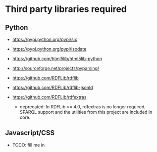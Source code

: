 # Third party libraries required

## Python

* https://pypi.python.org/pypi/six

* https://pypi.python.org/pypi/isodate

* https://github.com/html5lib/html5lib-python

* http://sourceforge.net/projects/pyparsing/

* https://github.com/RDFLib/rdflib

* https://github.com/RDFLib/rdflib-jsonld

* https://github.com/RDFLib/rdfextras  
  * deprecated: In RDFLib >= 4.0, rdfextras is no longer required, SPARQL support and the utilities from this project are included in core.  

## Javascript/CSS

* TODO: fill me in
